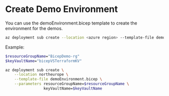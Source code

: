 # Create Demo Environment

You can use the demoEnvironment.bicep template to create the environment for the demos.

```bash
az deployment sub create --location <azure region> --template-file demoEnvironment.bicep --parameters resourceGroupName=<resource group name> keyVaultName=<keyvault name> 
```

Example:

```bash
$resourceGroupName="BicepDemo-rg"
$keyVaultName="bicepVSTerraformKV"

az deployment sub create \
    --location northeurope \
    --template-file demoEnvironment.bicep \
    --parameters resourceGroupName=$resourceGroupName \
                 keyVaultName=$keyVaultName 
```


